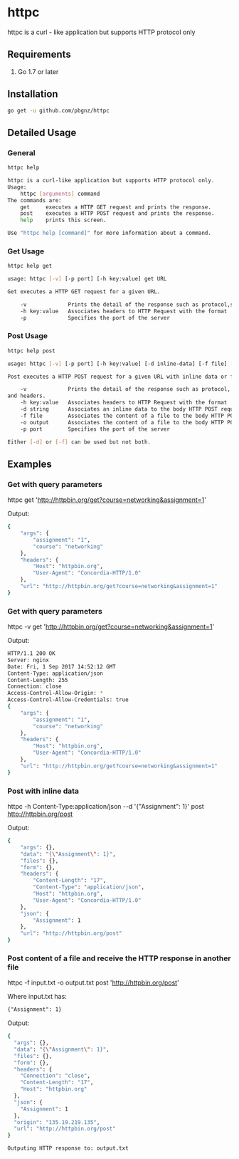 # httpc
httpc is a curl - like application but supports HTTP protocol only

## Requirements
1. Go 1.7 or later

## Installation
``` bash
go get -u github.com/pbgnz/httpc
```

## Detailed Usage

### General

``` bash
httpc help

httpc is a curl-like application but supports HTTP protocol only.
Usage:
    httpc [arguments] command
The commands are:
    get     executes a HTTP GET request and prints the response.
    post    executes a HTTP POST request and prints the response.
    help    prints this screen.

Use "httpc help [command]" for more information about a command.
```

### Get Usage

``` bash
httpc help get

usage: httpc [-v] [-p port] [-h key:value] get URL

Get executes a HTTP GET request for a given URL.

    -v             Prints the detail of the response such as protocol,status,and headers.
    -h key:value   Associates headers to HTTP Request with the format 'key:value'.
    -p             Specifies the port of the server
```

### Post Usage

``` bash
httpc help post

usage: httpc [-v] [-p port] [-h key:value] [-d inline-data] [-f file] [-o output] post URL

Post executes a HTTP POST request for a given URL with inline data or from file.

    -v             Prints the detail of the response such as protocol, status, 
and headers.
    -h key:value   Associates headers to HTTP Request with the format 'key:value'.
    -d string      Associates an inline data to the body HTTP POST request.
    -f file        Associates the content of a file to the body HTTP POST request.
    -o output      Associates the content of a file to the body HTTP POST request.
    -p port        Specifies the port of the server

Either [-d] or [-f] can be used but not both.
```

## Examples

### Get with query parameters

httpc get 'http://httpbin.org/get?course=networking&assignment=1'

Output:
``` bash
{
    "args": {
        "assignment": "1",
        "course": "networking"
    },
    "headers": {
        "Host": "httpbin.org",
        "User-Agent": "Concordia-HTTP/1.0"
    },
    "url": "http://httpbin.org/get?course=networking&assignment=1"
}
```

### Get with query parameters

httpc -v get 'http://httpbin.org/get?course=networking&assignment=1'

Output:
``` bash
HTTP/1.1 200 OK
Server: nginx
Date: Fri, 1 Sep 2017 14:52:12 GMT
Content-Type: application/json
Content-Length: 255
Connection: close
Access-Control-Allow-Origin: *
Access-Control-Allow-Credentials: true
{
    "args": {
        "assignment": "1",
        "course": "networking"
    },
    "headers": {
        "Host": "httpbin.org",
        "User-Agent": "Concordia-HTTP/1.0"
    },
    "url": "http://httpbin.org/get?course=networking&assignment=1"
}
```

### Post with inline data

httpc -h Content-Type:application/json --d '{"Assignment": 1}' post http://httpbin.org/post

Output:
``` bash
{
    "args": {},
    "data": "{\"Assignment\": 1}",
    "files": {},
    "form": {},
    "headers": {
        "Content-Length": "17",
        "Content-Type": "application/json",
        "Host": "httpbin.org",
        "User-Agent": "Concordia-HTTP/1.0"
    },
    "json": {
        "Assignment": 1
    },
    "url": "http://httpbin.org/post"
}
```

### Post content of a file and receive the HTTP response in another file

httpc -f input.txt -o output.txt post 'http://httpbin.org/post'

Where input.txt has: 

```txt
{"Assignment": 1}
```

Output:
```bash
{
  "args": {},
  "data": "{\"Assignment\": 1}",
  "files": {},
  "form": {},
  "headers": {
    "Connection": "close",
    "Content-Length": "17",
    "Host": "httpbin.org"
  },
  "json": {
    "Assignment": 1
  },
  "origin": "135.19.219.135",
  "url": "http://httpbin.org/post"
}

Outputing HTTP response to: output.txt
```

